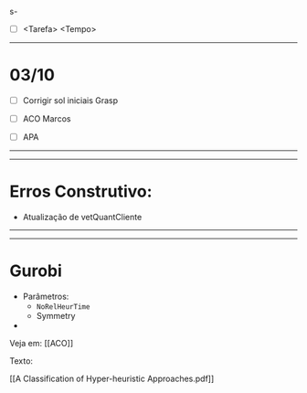 s-
- [ ] \<Tarefa\> \<Tempo\>



***

# 03/10 

- [ ] Corrigir sol iniciais Grasp
- [ ] ACO Marcos
- [ ] APA




***

***

# Erros Construtivo:

- Atualização de vetQuantCliente






---
---

# Gurobi
- Parâmetros:
	- `NoRelHeurTime`
	- Symmetry
- 

 Veja em: [[ACO]]
 

Texto:

[[A Classification of Hyper-heuristic Approaches.pdf]]




